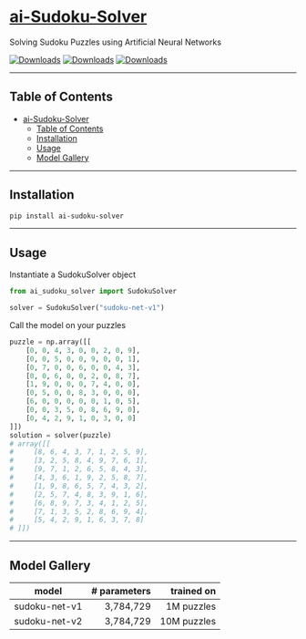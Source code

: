 # [ai-Sudoku-Solver](https://github.com/Ritvik19/ai-Sudoku-Solver)

Solving Sudoku Puzzles using Artificial Neural Networks

[![Downloads](https://pepy.tech/badge/ai-sudoku-solver)](https://pepy.tech/project/ai-sudoku-solver)
[![Downloads](https://pepy.tech/badge/ai-sudoku-solver/month)](https://pepy.tech/project/ai-sudoku-solver)
[![Downloads](https://pepy.tech/badge/ai-sudoku-solver/week)](https://pepy.tech/project/ai-sudoku-solver)

---

## Table of Contents

- [ai-Sudoku-Solver](#ai-sudoku-solver)
  - [Table of Contents](#table-of-contents)
  - [Installation](#installation)
  - [Usage](#usage)
  - [Model Gallery](#model-gallery)

---

## Installation

```bash
pip install ai-sudoku-solver
```

---

## Usage

Instantiate a SudokuSolver object

```python
from ai_sudoku_solver import SudokuSolver

solver = SudokuSolver("sudoku-net-v1")
```

Call the model on your puzzles

```python
puzzle = np.array([[
    [0, 0, 4, 3, 0, 0, 2, 0, 9],
    [0, 0, 5, 0, 0, 9, 0, 0, 1],
    [0, 7, 0, 0, 6, 0, 0, 4, 3],
    [0, 0, 6, 0, 0, 2, 0, 8, 7],
    [1, 9, 0, 0, 0, 7, 4, 0, 0],
    [0, 5, 0, 0, 8, 3, 0, 0, 0],
    [6, 0, 0, 0, 0, 0, 1, 0, 5],
    [0, 0, 3, 5, 0, 8, 6, 9, 0],
    [0, 4, 2, 9, 1, 0, 3, 0, 0]
]])
solution = solver(puzzle)
# array([[
#     [8, 6, 4, 3, 7, 1, 2, 5, 9],
#     [3, 2, 5, 8, 4, 9, 7, 6, 1],
#     [9, 7, 1, 2, 6, 5, 8, 4, 3],
#     [4, 3, 6, 1, 9, 2, 5, 8, 7],
#     [1, 9, 8, 6, 5, 7, 4, 3, 2],
#     [2, 5, 7, 4, 8, 3, 9, 1, 6],
#     [6, 8, 9, 7, 3, 4, 1, 2, 5],
#     [7, 1, 3, 5, 2, 8, 6, 9, 4],
#     [5, 4, 2, 9, 1, 6, 3, 7, 8]
# ]])
```

---

## Model Gallery

| model         | # parameters |  trained on |
| ------------- | -----------: | ----------: |
| sudoku-net-v1 |    3,784,729 |  1M puzzles |
| sudoku-net-v2 |    3,784,729 | 10M puzzles |
